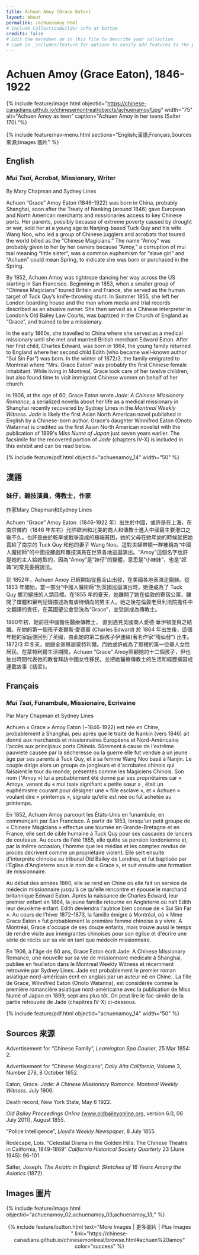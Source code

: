 ```yaml
---
title: Achuen Amoy (Grace Eaton)
layout: about
permalink: /achuenamoy.html
# include CollectionBuilder info at bottom
credits: false
# Edit the markdown on in this file to describe your collection
# Look in _includes/feature for options to easily add features to the page
---
```


# Achuen Amoy (Grace Eaton), 1846-1922

{% include feature/image.html objectid="https://chinese-canadians.github.io/chinesemontreal/objects/achuenamoy1.jpg" width="75" alt="Achuen Amoy as teen" caption="Achuen Amoy in her teens (Salter 170)."%}

{% include feature/nav-menu.html sections="English;漢語;Français;Sources 來源;Images 圖片" %}

## English

### *Mui Tsai*, Acrobat, Missionary, Writer

By Mary Chapman and Sydney Lines

Achuen “Grace” Amoy Eaton (1846-1922) was born in China, probably Shanghai, soon after the Treaty of Nanking (around 1846) gave European and North American merchants and missionaries access to key Chinese ports. Her parents, possibly because of extreme poverty caused by drought or war, sold her at a young age to Nanjing-based Tuck Quy and his wife Wang Noo, who led a group of Chinese jugglers and acrobats that toured the world billed as the “Chinese Magicians.” The name “Amoy” was probably given to her by her owners because “Amoy,” a corruption of  mui tsai meaning “little sister”, was a common euphemism for “slave girl” and “Achuen” could mean Spring, to indicate she was born or purchased in the Spring.

By 1852, Achuen Amoy was tightrope dancing her way across the US starting in San Francisco. Beginning in 1853, when a smaller group of “Chinese Magicians” toured Britain and France, she served as the human target of Tuck Quy’s knife-throwing stunt. In Summer 1855, she left her London boarding house and the man whom media and trial records described as an abusive owner. She then served as a Chinese interpreter in London’s Old Bailey Law Courts, was baptized in the Church of England as “Grace”, and trained to be a missionary.

In the early 1860s, she travelled to China where she served as a medical missionary until she met and married British merchant Edward Eaton. After her first child, Charles Edward, was born in 1864, the young family returned to England where her second child Edith (who became well-known author “Sui Sin Far”) was born. In the winter of 1872/3, the family emigrated to Montreal where “Mrs. Grace Eaton” was probably the first Chinese female inhabitant. While living in Montreal, Grace took care of her twelve children, but also found time to visit immigrant Chinese women on behalf of her church.

In 1906, at the age of 60, Grace Eaton wrote *Jade: A Chinese Missionary Romance*, a serialized novella about her life as a medical missionary in Shanghai recently recovered by Sydney Lines in the *Montreal Weekly Witness*. *Jade* is likely the first Asian North American novel published in English by a Chinese-born author. Grace's daughter Winnifred Eaton (Onoto Watanna) is credited as the first Asian North American novelist with the publication of 1899's *Miss Nume of Japan* just seven years earlier. The facsimile for the recovered portion of *Jade* (chapters IV-X) is included in this exhibit and can be read below.

{% include feature/pdf.html objectid="achuenamoy_14" width="50" %} 

## 漢語

### 妹仔，雜技演員，傳教士，作家

作家Mary Chapman和Sydney Lines

Achuen “Grace” Amoy Eaton（1846-1922 年）出生於中國，或許是在上海，在南京條約（1846 年左右）允許歐洲和北美的商人和傳教士進入中國最主要港口之後不久。也許是由於乾旱或戰爭造成的極端貧困，她的父母在她年幼的時候就把她賣給了南京的 Tuck Quy 和他的妻子 Wang Noo。這對夫婦帶領一群被稱為“中國人魔術師”的中國投擲戲和雜技演員在世界各地巡迴演出。“Amoy”這個名字也許是她的主人給她取的，因為“Amoy”是“妹仔”的變體，意思是“小妹妹”，也是“奴婢”的常見委婉說法。
 
到 1852年，Achuen Amoy 已經開始從舊金山出發，在美國各地表演走鋼絲。從 1853 年開始，當一部分“中國人魔術師”到英國巡迴演出時，她便成為了 Tuck Quy 擲刀絕技的人類目標。在1855 年的夏天，她離開了她在倫敦的寄宿公寓，離開了媒體和審判記錄描述為有虐待傾向的男主人。她之後在倫敦老貝利法院擔任中文翻譯的責任，在英國聖公會受洗為“Grace”，並受訓成為傳教士。
 
1860年初，她前往中國擔任醫療傳教士， 直到遇見英國商人愛德·華伊頓並與之結婚。在她的第一個孩子查爾斯·愛德華 (Charles Edward) 於 1864 年出生後，這個年輕的家庭便回到了英國，由此她的第二個孩子伊迪絲(著名作家“隋仙發”) 出生。 1872/3 年冬天，她跟全家移居蒙特利爾。而她或許成為了那裡的第一位華人女性居民。在蒙特利爾生活期間，Achuen “Grace” Amoy照顧她的十二個孩子，但也抽出時間代表她的教會拜訪中國女性移民，並把她醫療傳教士的生活和經歷撰寫成連載故事《翡翠》。

## Français

### *Mui Tsai*, Funambule, Missionaire, Ecrivaine

Par Mary Chapman et Sydney Lines

Achuen « Grace » Amoy Eaton (~1846-1922) est née en Chine, probablement à Shanghai, peu après que le traité de Nankin (vers 1846) ait donné aux marchands et missionnaires Européens et Nord-Américains l'accès aux principaux ports Chinois. Sûrement à cause de l'extrême pauvreté causée par la sécheresse ou la guerre elle fut vendue à un jeune âge par ses parents à Tuck Quy, et à sa femme Wang Noo basé à Nanjin. Le couple dirige alors un groupe de jongleurs et d'acrobates chinois qui faisaient le tour du monde, présentés comme les Magiciens Chinois. Son nom ("Amoy ») lui a probablement été donné par ses propriétaires car « Amoy»,  venant du « mui tsai»  signifiant « petite sœur » , était un euphémisme courant pour désigner une « fille esclave », et « Achuen » voulant dire « printemps », signale qu’elle est née ou fut achetée au printemps.

En 1852, Achuen Amoy parcourt les États-Unis en funambule, en commençant par San Francisco. À partir de 1853, lorsqu'un petit groupe de « Chinese Magicians » effectue une tournée en Grande-Bretagne et en France, elle sert de cible humaine à Tuck Quy pour ses cascades de lancers de couteaux. Au cours de l'été 1855, elle quitte sa pension londonienne et, par la même occasion, l'homme que les médias et les comptes rendus de procès décrivent comme un propriétaire violent. Elle sert ensuite d'interprète chinoise au tribunal Old Bailey de Londres, et fut baptisée par l'Église d'Angleterre sous le nom de « Grace », et suit ensuite une formation de missionnaire.

Au début des années 1860, elle se rend en Chine où elle fait un service de médecin missionnaire jusqu'à ce qu'elle rencontre et épouse le marchand britannique Edward Eaton. Après la naissance de Charles Edward, leur premier enfant en 1864, la jeune famille retourne en Angleterre où naît Edith leur deuxième enfant. Edith deviendra l'autrice bien connue de « Sui Sin Far ». Au cours de l'hiver 1872-1873, la famille émigre à Montréal, où « Mme Grace Eaton » fut probablement la première femme chinoise à y vivre. A Montréal, Grace s'occupe de ses douze enfants, mais trouve aussi le temps de rendre visite aux immigrantes chinoises pour son église et d'écrire une série de récits sur sa vie en tant que médecin missionnaire.

En 1906, à l'âge de 60 ans, Grace Eaton écrit Jade: A Chinese Missionary Romance, une nouvelle sur sa vie de missionnaire médicale à Shanghai, publiée en feuilleton dans le Montreal Weekly Witness et récemment retrouvée par Sydney Lines. Jade est probablement le premier roman asiatique nord-américain écrit en anglais par un auteur né en Chine.. La fille de Grace, Winnifred Eaton (Onoto Watanna), est considérée comme la première romancière asiatique nord-américaine avec la publication de Miss Numè of Japan en 1899, sept ans plus tôt. On peut lire le fac-similé de la partie retrouvée de Jade (chapitres IV-X) ci-dessous.

{% include feature/pdf.html objectid="achuenamoy_14" width="50" %} 

## Sources 來源

Advertisement for “Chinese Family”,  *Leamington Spa Courier*, 25 Mar 1854: 2.

Advertisement for “Chinese Magicians”, *Daily Alta California*, Volume 3, Number 278, 8 October 1852.

Eaton, Grace. *Jade: A Chinese Missionary Romance*. *Montreal Weekly Witness*. July 1906.

Death record, New York State, May 6 1922.

*Old Bailey Proceedings Online* (www.oldbaileyonline.org, version 6.0, 06 July 2011), August 1855.

“Police Intelligence”,  *Lloyd’s Weekly Newspaper*, 8 July 1855.

Rodecape, Lois. “Celestial Drama in the Golden Hills: The Chinese Theatre in California, 1849-1869” *California Historical Society Quarterly* 23 (June 1945): 96-101.

Salter, Joseph. *The Asiatic in England: Sketches of 16 Years Among the Asiatics* (1872).

## Images 圖片

{% include feature/image.html objectid="achuenamoy_02;achuenamoy_03;achuenamoy_13;" %}

<div style="text-align: center;">
{% include feature/button.html text="More Images | 更多圖片 | Plus Images " link="https://chinese-canadians.github.io/chinesemontreal/browse.html#achuen%20amoy" color="success" %}
</div>